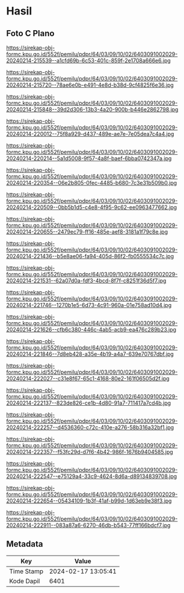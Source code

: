 # Hasil

## Foto C Plano

https://sirekap-obj-formc.kpu.go.id/552f/pemilu/pdpr/64/03/09/10/02/6403091002029-20240214-215539--a1cfd69b-6c53-401c-859f-2e1708a666e6.jpg

https://sirekap-obj-formc.kpu.go.id/552f/pemilu/pdpr/64/03/09/10/02/6403091002029-20240214-215720--78ae6e0b-e491-4e8d-b38d-9cf4825f6e36.jpg

https://sirekap-obj-formc.kpu.go.id/552f/pemilu/pdpr/64/03/09/10/02/6403091002029-20240214-215848--39d2d306-13b3-4a20-900b-b446e2862798.jpg

https://sirekap-obj-formc.kpu.go.id/552f/pemilu/pdpr/64/03/09/10/02/6403091002029-20240214-220012--75f8a929-d437-489e-ae7e-7e05dea7c4a4.jpg

https://sirekap-obj-formc.kpu.go.id/552f/pemilu/pdpr/64/03/09/10/02/6403091002029-20240214-220214--5a1d5008-9f57-4a8f-baef-6bba0742347a.jpg

https://sirekap-obj-formc.kpu.go.id/552f/pemilu/pdpr/64/03/09/10/02/6403091002029-20240214-220354--06e2b805-0fec-4485-b680-7c3e31b509b0.jpg

https://sirekap-obj-formc.kpu.go.id/552f/pemilu/pdpr/64/03/09/10/02/6403091002029-20240214-220509--0bb5b1d5-c4e8-4f95-9c62-ee0963477662.jpg

https://sirekap-obj-formc.kpu.go.id/552f/pemilu/pdpr/64/03/09/10/02/6403091002029-20240214-220655--2479ec79-ff16-485e-aef8-3181a1f79c8e.jpg

https://sirekap-obj-formc.kpu.go.id/552f/pemilu/pdpr/64/03/09/10/02/6403091002029-20240214-221436--b5e8ae06-fa94-405d-86f2-fb0555534c7c.jpg

https://sirekap-obj-formc.kpu.go.id/552f/pemilu/pdpr/64/03/09/10/02/6403091002029-20240214-221531--62a07d0a-fdf3-4bcd-8f7f-c8251f36d5f7.jpg

https://sirekap-obj-formc.kpu.go.id/552f/pemilu/pdpr/64/03/09/10/02/6403091002029-20240214-221746--1270b1e5-6d73-4c91-960a-01e758ad10d4.jpg

https://sirekap-obj-formc.kpu.go.id/552f/pemilu/pdpr/64/03/09/10/02/6403091002029-20240214-221626--cfb6c380-446c-4ab5-acb9-ea476c289b23.jpg

https://sirekap-obj-formc.kpu.go.id/552f/pemilu/pdpr/64/03/09/10/02/6403091002029-20240214-221846--7d8eb428-a35e-4b19-a4a7-639e70767dbf.jpg

https://sirekap-obj-formc.kpu.go.id/552f/pemilu/pdpr/64/03/09/10/02/6403091002029-20240214-222027--c31e8f67-65c1-4168-80e2-161f06505d2f.jpg

https://sirekap-obj-formc.kpu.go.id/552f/pemilu/pdpr/64/03/09/10/02/6403091002029-20240214-222137--823de826-ce1b-4d80-91a7-711417a7cd4b.jpg

https://sirekap-obj-formc.kpu.go.id/552f/pemilu/pdpr/64/03/09/10/02/6403091002029-20240214-222257--d4536360-c72c-410e-a276-58b316a32bf1.jpg

https://sirekap-obj-formc.kpu.go.id/552f/pemilu/pdpr/64/03/09/10/02/6403091002029-20240214-222357--f53fc29d-d7f6-4b42-986f-1676b9404585.jpg

https://sirekap-obj-formc.kpu.go.id/552f/pemilu/pdpr/64/03/09/10/02/6403091002029-20240214-222547--e75129a4-33c9-4624-8d6a-d89134839708.jpg

https://sirekap-obj-formc.kpu.go.id/552f/pemilu/pdpr/64/03/09/10/02/6403091002029-20240214-222654--05434109-1b3f-41af-b99d-1d63eb9e38f3.jpg

https://sirekap-obj-formc.kpu.go.id/552f/pemilu/pdpr/64/03/09/10/02/6403091002029-20240214-222911--083a87a6-6270-46db-b543-77ff166bdcf7.jpg


## Metadata

| Key        | Value               |
| ---------- | ------------------- |
| Time Stamp | 2024-02-17 13:05:41 |
| Kode Dapil | 6401                |



